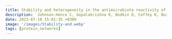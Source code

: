 ```yaml
---
title: Stability and heterogeneity in the antimicrobiota reactivity of human milk-derived immunoglobulin A
description:  Johnson-Hence C, Gopalakrishna K, Bodkin D, Coffey K, Burr A, Rahman S*, Rai A, Abbott D, Sosa Y, Tometich J, Das J*, Hand T
date: 2023-07-18 15:01:35 +0300
image: '/images/Stability-and.webp'
tags: [protein_networks]
---
```


